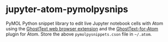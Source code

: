 # jupyter-atom-pymolpysnips

PyMOL Python snippet library to edit live Jupyter notebook cells with Atom using the [GhostText web browser extension](https://github.com/fregante/GhostText) and the [GhostText-for-Atom](https://github.com/GhostText/GhostText-for-Atom) plugin for Atom. 
Store the above `pymolpysnippets.cson` file in `~/.atom`. 

